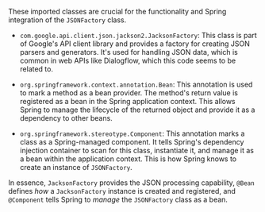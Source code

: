 These imported classes are crucial for the functionality and Spring integration of the `JSONFactory` class.

*   `com.google.api.client.json.jackson2.JacksonFactory`: This class is part of Google's API client library and provides a factory for creating JSON parsers and generators. It's used for handling JSON data, which is common in web APIs like Dialogflow, which this code seems to be related to.

*   `org.springframework.context.annotation.Bean`:  This annotation is used to mark a method as a bean provider. The method's return value is registered as a bean in the Spring application context. This allows Spring to manage the lifecycle of the returned object and provide it as a dependency to other beans.

*   `org.springframework.stereotype.Component`: This annotation marks a class as a Spring-managed component. It tells Spring's dependency injection container to scan for this class, instantiate it, and manage it as a bean within the application context. This is how Spring knows to create an instance of `JSONFactory`.

In essence, `JacksonFactory` provides the JSON processing capability, `@Bean` defines *how* a `JacksonFactory` instance is created and registered, and `@Component` tells Spring to *manage* the `JSONFactory` class as a bean.